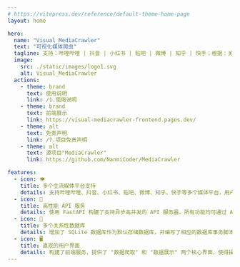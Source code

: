 ```yaml
---
# https://vitepress.dev/reference/default-theme-home-page
layout: home

hero:
  name: "Visual_MediaCrawler"
  text: "可视化媒体爬虫"
  tagline: 支持：哔哩哔哩 | 抖音 | 小红书 | 贴吧 | 微博 | 知乎 | 快手；根据：关键词 | 详情页 | 创作者 进行爬取 （Based on 'MediaCrawler')
  image:
    src: ./static/images/logo1.svg
    alt: Visual_MediaCrawler
  actions:
    - theme: brand
      text: 使用说明
      link: /1.使用说明
    - theme: brand
      text: 前端展示
      link: https://visual-mediacrawler-frontend.pages.dev/ 
    - theme: alt
      text: 免责声明
      link: /7.项目免责声明
    - theme: alt
      text: 源项目"MediaCrawler"
      link: https://github.com/NanmiCoder/MediaCrawler

features:
  - icon: 👁️
    title: 多个主流媒体平台支持
    details: 支持哔哩哔哩、抖音、小红书、贴吧、微博、知乎、快手等多个媒体平台，用户可以根据关键词、详情页链接、创作者id进行数据爬取。
  - icon: 🔧
    title: 高性能 API 服务
    details: 使用 FastAPI 构建了支持异步高并发的 API 服务器，所有功能均可通过 API 接口进行调用，提升了系统的可扩展性和集成能力。
  - icon: 🔗
    title: 多个关系性数据库
    details: 增加了 SQLite 数据库作为默认存储数据库，并编写了相应的数据库事务脚本，以兼容 MySQL 存储。同时，这种设计也更利于对其他关系型数据库的适配，为用户提供了更多数据存储选择。
  - icon: 🖥️
    title: 直观的用户界面
    details: 构建了前端服务，提供了 "数据爬取" 和 "数据展示" 两个核心界面，使得操作更加便捷直观，充分对齐了项目的核心功能，提升了用户体验。
---
```


